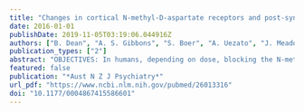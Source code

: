 ```yaml
---
title: "Changes in cortical N-methyl-D-aspartate receptors and post-synaptic density protein 95 in schizophrenia, mood disorders and suicide"
date: 2016-01-01
publishDate: 2019-11-05T03:19:06.044916Z
authors: ["B. Dean", "A. S. Gibbons", "S. Boer", "A. Uezato", "J. Meador-Woodruff", "E. Scarr", "R. E. McCullumsmith"]
publication_types: ["2"]
abstract: "OBJECTIVES: In humans, depending on dose, blocking the N-methyl-D-aspartate receptor (NMDAR) with ketamine can cause psychomimetic or antidepressant effects. The overall outcome for drugs such as ketamine depends on dose and the number of its available binding sites in the central nervous system, and to understand something of the latter variable we measure NMDAR in the frontal pole, dorsolateral prefrontal, anterior cingulate and parietal cortices from people with schizophrenia, bipolar disorder, major depressive disorders and age/sex matched controls. METHOD: We measured levels of NMDARs (using [(3)H]MK-801 binding) and NMDAR sub-unit mRNAs (GRINs: using in situ hybridisation) as well as post-synaptic density protein 95 (anterior cingulate cortex only; not major depressive disorders: an NMDAR post-synaptic associated protein) in bipolar disorder, schizophrenia and controls. RESULTS: Compared to controls, levels of NMDAR were lower in the outer laminae of the dorsolateral prefrontal cortex (-17%, p = 0.01) in people with schizophrenia. In bipolar disorder, levels of NMDAR binding (laminae IV-VI; -19%, p < 0.01) and GRIN2C mRNA (laminae I-VI; -27%, p < 0.05) were lower in the anterior cingulate cortex and NMDAR binding was lower in the outer lamina IV of the dorsolateral prefrontal cortex (-19%, p < 0.01). In major depressive disorders, levels of GRIN2D mRNA were higher in frontal pole (+22%, p < 0.05). In suicide completers, levels of GRIN2B mRNA were higher in parietal cortex (+20%, p < 0.01) but lower (-35%, p = 0.02) in dorsolateral prefrontal cortex while post-synaptic density protein 95 was higher (+26%, p < 0.05) in anterior cingulate cortex. CONCLUSION: These data suggest that differences in cortical NMDAR expression and post-synaptic density protein 95 are present in psychiatric disorders and suicide completion and may contribute to different responses to ketamine."
featured: false
publication: "*Aust N Z J Psychiatry*"
url_pdf: "https://www.ncbi.nlm.nih.gov/pubmed/26013316"
doi: "10.1177/0004867415586601"
---
```


